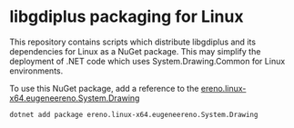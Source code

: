 # libgdiplus packaging for Linux

This repository contains scripts which distribute libgdiplus and its dependencies for Linux as a NuGet package. This may simplify
the deployment of .NET code which uses System.Drawing.Common for Linux environments.

To use this NuGet package, add a reference to the [ereno.linux-x64.eugeneereno.System.Drawing](https://www.nuget.org/packages/ereno.linux-x64.eugeneereno.System.Drawing)

```
dotnet add package ereno.linux-x64.eugeneereno.System.Drawing
```
